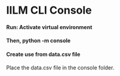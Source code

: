 # IILM CLI Console

#### Run: Activate virtual environment
#### Then, python -m console

#### Create use from data.csv file
Place the data.csv file in the console folder.
